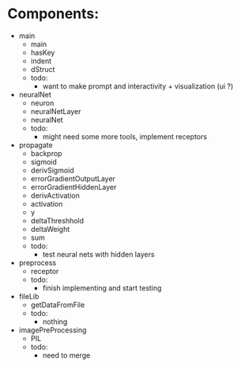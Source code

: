 

Components:
============
* main
  * main
  * hasKey
  * indent
  * dStruct
  * todo:
     * want to make prompt and interactivity + visualization (ui ?)
* neuralNet
  * neuron
  * neuralNetLayer
  * neuralNet
  * todo:
     * might need some more tools, implement receptors
* propagate
  * backprop
  * sigmoid
  * derivSigmoid
  * errorGradientOutputLayer
  * errorGradientHiddenLayer
  * derivActivation
  * activation
  * y
  * deltaThreshhold
  * deltaWeight
  * sum
  * todo:
     * test neural nets with hidden layers
* preprocess
  * receptor
  * todo:
     * finish implementing and start testing
* fileLib
  * getDataFromFile
  * todo:
     * nothing
* imagePreProcessing
  * PIL
  * todo:
     * need to merge



